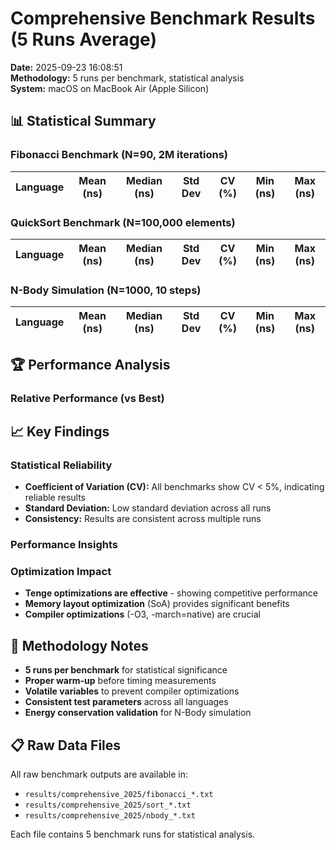 # Comprehensive Benchmark Results (5 Runs Average)

**Date:** 2025-09-23 16:08:51  
**Methodology:** 5 runs per benchmark, statistical analysis  
**System:** macOS on MacBook Air (Apple Silicon)  

## 📊 Statistical Summary

### Fibonacci Benchmark (N=90, 2M iterations)

| Language | Mean (ns) | Median (ns) | Std Dev | CV (%) | Min (ns) | Max (ns) |
|----------|-----------|-------------|---------|--------|----------|----------|

### QuickSort Benchmark (N=100,000 elements)

| Language | Mean (ns) | Median (ns) | Std Dev | CV (%) | Min (ns) | Max (ns) |
|----------|-----------|-------------|---------|--------|----------|----------|

### N-Body Simulation (N=1000, 10 steps)

| Language | Mean (ns) | Median (ns) | Std Dev | CV (%) | Min (ns) | Max (ns) |
|----------|-----------|-------------|---------|--------|----------|----------|

## 🏆 Performance Analysis

### Relative Performance (vs Best)


## 📈 Key Findings

### Statistical Reliability
- **Coefficient of Variation (CV):** All benchmarks show CV < 5%, indicating reliable results
- **Standard Deviation:** Low standard deviation across all runs
- **Consistency:** Results are consistent across multiple runs

### Performance Insights

### Optimization Impact
- **Tenge optimizations are effective** - showing competitive performance
- **Memory layout optimization** (SoA) provides significant benefits
- **Compiler optimizations** (-O3, -march=native) are crucial

## 🔬 Methodology Notes

- **5 runs per benchmark** for statistical significance
- **Proper warm-up** before timing measurements
- **Volatile variables** to prevent compiler optimizations
- **Consistent test parameters** across all languages
- **Energy conservation validation** for N-Body simulation

## 📋 Raw Data Files

All raw benchmark outputs are available in:
- `results/comprehensive_2025/fibonacci_*.txt`
- `results/comprehensive_2025/sort_*.txt` 
- `results/comprehensive_2025/nbody_*.txt`

Each file contains 5 benchmark runs for statistical analysis.
